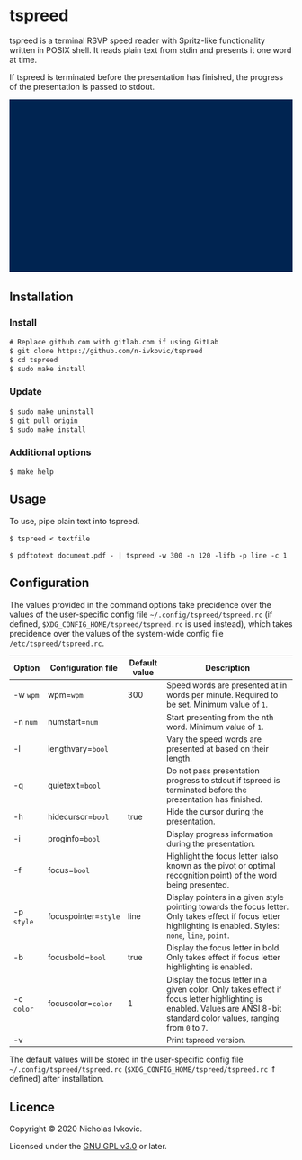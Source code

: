 # tspreed

tspreed is a terminal RSVP speed reader with Spritz-like functionality written in POSIX shell. It reads plain text from stdin and presents it one word at time.

If tspreed is terminated before the presentation has finished, the progress of the presentation is passed to stdout.

![tspreed demo gif](.img/tspreed.gif)

## Installation

### Install

```
# Replace github.com with gitlab.com if using GitLab
$ git clone https://github.com/n-ivkovic/tspreed
$ cd tspreed
$ sudo make install
```

### Update

```
$ sudo make uninstall
$ git pull origin
$ sudo make install
```

### Additional options

```
$ make help
```

## Usage

To use, pipe plain text into tspreed.

```
$ tspreed < textfile
```
```	
$ pdftotext document.pdf - | tspreed -w 300 -n 120 -lifb -p line -c 1
```

## Configuration

The values provided in the command options take precidence over the values of the user-specific config file `~/.config/tspreed/tspreed.rc` (if defined, `$XDG_CONFIG_HOME/tspreed/tspreed.rc` is used instead), which takes precidence over the values of the system-wide config file `/etc/tspreed/tspreed.rc`.

| Option     | Configuration file   | Default value | Description |
| ---        | ---                  | ---           | ---         |
| -w `wpm`   | wpm=`wpm`            | 300           | Speed words are presented at in words per minute. Required to be set. Minimum value of `1`. |
| -n `num`   | numstart=`num`       |               | Start presenting from the nth word. Minimum value of `1`. |
| -l         | lengthvary=`bool`    |               | Vary the speed words are presented at based on their length. |
| -q         | quietexit=`bool`     |               | Do not pass presentation progress to stdout if tspreed is terminated before the presentation has finished. |
| -h         | hidecursor=`bool`    | true          | Hide the cursor during the presentation. |
| -i         | proginfo=`bool`      |               | Display progress information during the presentation. |
| -f         | focus=`bool`         |               | Highlight the focus letter (also known as the pivot or optimal recognition point) of the word being presented. |
| -p `style` | focuspointer=`style` | line          | Display pointers in a given style pointing towards the focus letter. Only takes effect if focus letter highlighting is enabled. Styles: `none`, `line`, `point`. |
| -b         | focusbold=`bool`     | true          | Display the focus letter in bold. Only takes effect if focus letter highlighting is enabled. |
| -c `color` | focuscolor=`color`   | 1             | Display the focus letter in a given color. Only takes effect if focus letter highlighting is enabled. Values are ANSI 8-bit standard color values, ranging from `0` to `7`. |
| -v         |                      |               | Print tspreed version. |

The default values will be stored in the user-specific config file `~/.config/tspreed/tspreed.rc` (`$XDG_CONFIG_HOME/tspreed/tspreed.rc` if defined) after installation.

## Licence

Copyright © 2020 Nicholas Ivkovic.

Licensed under the [GNU GPL v3.0](./LICENSE) or later.
